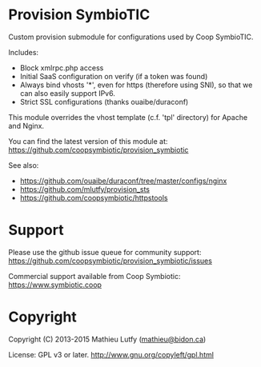 Provision SymbioTIC
===================

Custom provision submodule for configurations used by Coop SymbioTIC.

Includes:

* Block xmlrpc.php access
* Initial SaaS configuration on verify (if a token was found)
* Always bind vhosts '*', even for https (therefore using SNI), so that we can also easily support IPv6.
* Strict SSL configurations (thanks ouaibe/duraconf)

This module overrides the vhost template (c.f. 'tpl' directory) for Apache and Nginx.

You can find the latest version of this module at:  
https://github.com/coopsymbiotic/provision_symbiotic

See also:

* https://github.com/ouaibe/duraconf/tree/master/configs/nginx
* https://github.com/mlutfy/provision_sts
* https://github.com/coopsymbiotic/httpstools

Support
=======

Please use the github issue queue for community support:  
https://github.com/coopsymbiotic/provision_symbiotic/issues

Commercial support available from Coop Symbiotic:  
https://www.symbiotic.coop

Copyright
=========

Copyright (C) 2013-2015 Mathieu Lutfy (mathieu@bidon.ca)

License: GPL v3 or later. http://www.gnu.org/copyleft/gpl.html
